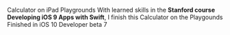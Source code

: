 Calculator on iPad Playgrounds 
With learned skills in the **Stanford course Developing iOS 9 Apps with Swift**, I finish this Calculator on the Playgounds
Finished in iOS 10 Developer beta 7 